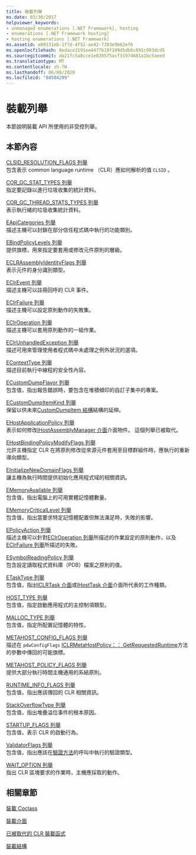 ```yaml
---
title: 裝載列舉
ms.date: 03/30/2017
helpviewer_keywords:
- unmanaged enumerations [.NET Framework], hosting
- enumerations [.NET Framework hosting]
- hosting enumerations [.NET Framework]
ms.assetid: e09131eb-1f7d-4f52-ae42-7393e9b62ef6
ms.openlocfilehash: 8edace3191ee4477b19f199d5db6c891c993dcd5
ms.sourcegitcommit: da21fc5a8cce1e028575acf31974681a1bc5aeed
ms.translationtype: MT
ms.contentlocale: zh-TW
ms.lasthandoff: 06/08/2020
ms.locfileid: "84504299"
---
```

# <a name="hosting-enumerations"></a>裝載列舉
本節說明裝載 API 所使用的非受控列舉。  
  
## <a name="in-this-section"></a>本節內容  
 [CLSID_RESOLUTION_FLAGS 列舉](clsid-resolution-flags-enumeration.md)  
 包含表示 common language runtime （CLR）應如何解析的值 `CLSID` 。  
  
 [COR_GC_STAT_TYPES 列舉](cor-gc-stat-types-enumeration.md)  
 指定要記錄以進行垃圾收集的統計資料。  
  
 [COR_GC_THREAD_STATS_TYPES 列舉](cor-gc-thread-stats-types-enumeration.md)  
 表示執行緒的垃圾收集統計資料。  
  
 [EApiCategories 列舉](eapicategories-enumeration.md)  
 描述主機可以封鎖在部分信任程式碼中執行的功能類別。  
  
 [EBindPolicyLevels 列舉](ebindpolicylevels-enumeration.md)  
 提供旗標，用來指定要套用或修改元件原則的層級。  
  
 [ECLRAssemblyIdentityFlags 列舉](eclrassemblyidentityflags-enumeration.md)  
 表示元件的身分識別類型。  
  
 [EClrEvent 列舉](eclrevent-enumeration.md)  
 描述主機可以註冊回呼的 CLR 事件。  
  
 [EClrFailure 列舉](eclrfailure-enumeration.md)  
 描述主機可以設定原則動作的失敗集。  
  
 [EClrOperation 列舉](eclroperation-enumeration.md)  
 描述主機可以套用原則動作的一組作業。  
  
 [EClrUnhandledException 列舉](eclrunhandledexception-enumeration.md)  
 描述可用來管理使用者程式碼中未處理之例外狀況的選項。  
  
 [EContextType 列舉](econtexttype-enumeration.md)  
 描述目前執行中線程的安全性內容。  
  
 [ECustomDumpFlavor 列舉](ecustomdumpflavor-enumeration.md)  
 包含值，指出報告錯誤時，要包含在堆積傾印的自訂子集中的專案。  
  
 [ECustomDumpItemKind 列舉](ecustomdumpitemkind-enumeration.md)  
 保留以供未來[CustomDumpItem 結構](customdumpitem-structure.md)結構的延伸。  
  
 [EHostApplicationPolicy 列舉](ehostapplicationpolicy-enumeration.md)  
 表示如何修改[IHostAssemblyManager 介面](ihostassemblymanager-interface.md)介面物件。 這個列舉已被取代。  
  
 [EHostBindingPolicyModifyFlags 列舉](ehostbindingpolicymodifyflags-enumeration.md)  
 允許主機指定 CLR 在將原則修改從來源元件套用至目標群組件時，應執行的重新導向類型。  
  
 [EInitializeNewDomainFlags 列舉](einitializenewdomainflags-enumeration.md)  
 讓主機為執行時間提供初始化應用程式域的相關資訊。  
  
 [EMemoryAvailable 列舉](ememoryavailable-enumeration.md)  
 包含值，指出電腦上的可用實體記憶體數量。  
  
 [EMemoryCriticalLevel 列舉](ememorycriticallevel-enumeration.md)  
 包含值，指出當要求特定記憶體配置但無法滿足時，失敗的影響。  
  
 [EPolicyAction 列舉](epolicyaction-enumeration.md)  
 描述主機可以針對[EClrOperation 列舉](eclroperation-enumeration.md)所描述的作業設定的原則動作，以及[EClrFailure 列舉](eclrfailure-enumeration.md)所描述的失敗。  
  
 [ESymbolReadingPolicy 列舉](esymbolreadingpolicy-enumeration.md)  
 包含設定讀取程式資料庫（PDB）檔案之原則的值。  
  
 [ETaskType 列舉](etasktype-enumeration.md)  
 包含值，指出[ICLRTask 介面](iclrtask-interface.md)或[IHostTask 介面](ihosttask-interface.md)介面所代表的工作種類。  
  
 [HOST_TYPE 列舉](host-type-enumeration.md)  
 包含值，指定啟動應用程式的主控制項類型。  
  
 [MALLOC_TYPE 列舉](malloc-type-enumeration.md)  
 包含值，指定所配置記憶體的特性。  
  
 [METAHOST_CONFIG_FLAGS 列舉](metahost-config-flags-enumeration.md)  
 描述在 `pdwConfigFlags` [ICLRMetaHostPolicy：： GetRequestedRuntime](iclrmetahostpolicy-getrequestedruntime-method.md)方法的參數中傳回的可能旗標。  
  
 [METAHOST_POLICY_FLAGS 列舉](metahost-policy-flags-enumeration.md)  
 提供大部分執行時間主機通用的系結原則。  
  
 [RUNTIME_INFO_FLAGS 列舉](runtime-info-flags-enumeration.md)  
 包含值，指出應該傳回的 CLR 相關資訊。  
  
 [StackOverflowType 列舉](stackoverflowtype-enumeration.md)  
 包含值，指出堆疊溢位事件的根本原因。  
  
 [STARTUP_FLAGS 列舉](startup-flags-enumeration.md)  
 包含值，表示 CLR 的啟動行為。  
  
 [ValidatorFlags 列舉](validatorflags-enumeration.md)  
 包含值，指出應該在[驗證方法](iclrvalidator-validate-method.md)的呼叫中執行的驗證類型。  
  
 [WAIT_OPTION 列舉](wait-option-enumeration.md)  
 指出 CLR 區塊要求的作業時，主機應採取的動作。  
  
## <a name="related-sections"></a>相關章節  
 [裝載 Coclass](hosting-coclasses.md)  
  
 [裝載介面](hosting-interfaces.md)  
  
 [已被取代的 CLR 裝載函式](deprecated-clr-hosting-functions.md)  
  
 [裝載結構](hosting-structures.md)
